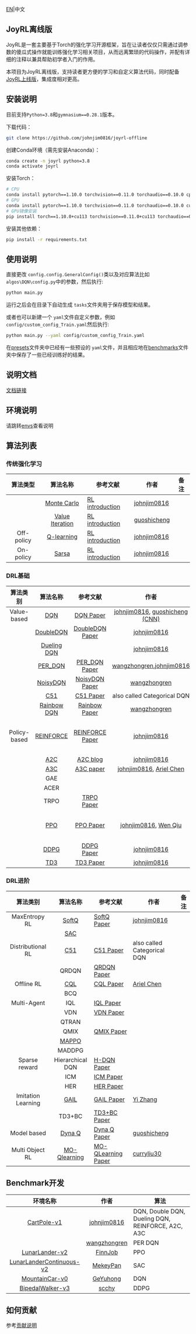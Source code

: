 [EN](./README_en.md)|中文

## JoyRL离线版

JoyRL是一套主要基于Torch的强化学习开源框架，旨在让读者仅仅只需通过调参数的傻瓜式操作就能训练强化学习相关项目，从而远离繁琐的代码操作，并配有详细的注释以兼具帮助初学者入门的作用。

本项目为JoyRL离线版，支持读者更方便的学习和自定义算法代码，同时配备[JoyRL上线版](https://github.com/datawhalechina/joyrl)，集成度相对更高。

## 安装说明

目前支持`Python=3.8`和`gymnasium==0.28.1`版本。

下载代码：

```bash
git clone https://github.com/johnjim0816/joyrl-offline
```

创建Conda环境（需先安装Anaconda）：

```bash
conda create -n joyrl python=3.8
conda activate joyrl
```

安装Torch：

```bash
# CPU
conda install pytorch==1.10.0 torchvision==0.11.0 torchaudio==0.10.0 cpuonly -c pytorch
# GPU
conda install pytorch==1.10.0 torchvision==0.11.0 torchaudio==0.10.0 cudatoolkit=11.3 -c pytorch -c conda-forge
# GPU镜像安装
pip install torch==1.10.0+cu113 torchvision==0.11.0+cu113 torchaudio==0.10.0 --extra-index-url https://download.pytorch.org/whl/cu113
```

安装其他依赖：

```bash
pip install -r requirements.txt
```

## 使用说明

直接更改 `config.config.GeneralConfig()`类以及对应算法比如 `algos\DQN\config.py`中的参数，然后执行:

```bash
python main.py
```

运行之后会在目录下自动生成 `tasks`文件夹用于保存模型和结果。

或者也可以新建一个 `yaml`文件自定义参数，例如 `config/custom_config_Train.yaml`然后执行:

```bash
python main.py --yaml config/custom_config_Train.yaml
```

在[presets](./presets/)文件夹中已经有一些预设的 `yaml`文件，并且相应地在[benchmarks](./benchmarks/)文件夹中保存了一些已经训练好的结果。

## 说明文档

[文档链接](https://johnjim0816.com/joyrl-offline/)

## 环境说明

请跳转[envs](./envs/README.md)查看说明

## 算法列表

### 传统强化学习

|  算法类型  |            算法名称            | 参考文献                                                                                      | 作者                                       | 备注 |
| :--------: | :-----------------------------: | --------------------------------------------------------------------------------------------- | ------------------------------------------ | :--: |
|            | [Monte Carlo](./algos/MonteCarlo/) | [RL introduction](https://web.stanford.edu/class/psych209/Readings/SuttonBartoIPRLBook2ndEd.pdf) | [johnjim0816](https://github.com/johnjim0816) |      |
|            |   [Value Iteration](./algos/VI/)   | [RL introduction](https://web.stanford.edu/class/psych209/Readings/SuttonBartoIPRLBook2ndEd.pdf) | [guoshicheng](https://github.com/gsc579)      |      |
| Off-policy |  [Q-learning](./algos/QLearning/)  | [RL introduction](https://web.stanford.edu/class/psych209/Readings/SuttonBartoIPRLBook2ndEd.pdf) | [johnjim0816](https://github.com/johnjim0816) |      |
| On-policy |      [Sarsa](./algos/Sarsa/)      | [RL introduction](https://web.stanford.edu/class/psych209/Readings/SuttonBartoIPRLBook2ndEd.pdf) | [johnjim0816](https://github.com/johnjim0816) |      |

### DRL基础

|   算法类别   |            算法名称            | 参考文献                                                                                | 作者                                                                                                 | 备注             |
| :----------: | :-----------------------------: | :-------------------------------------------------------------------------------------: | :--------------------------------------------------------------------------------------------------: | :--------------: |
| Value-based |        [DQN](./algos/DQN/)        | [DQN Paper](https://www.cs.toronto.edu/~vmnih/docs/dqn.pdf)                                | [johnjim0816](https://github.com/johnjim0816), [guoshicheng](https://github.com/gsc579) [(CNN)](./algos/DQN/) |                  |
|              |  [DoubleDQN](./algos/DoubleDQN/)  | [DoubleDQN Paper](https://arxiv.org/abs/1509.06461)                                        | [johnjim0816](https://github.com/johnjim0816)                                                           |                  |
|              | [Dueling DQN](./algos/DuelingDQN/) |                                                                                         | [johnjim0816](https://github.com/johnjim0816)                                                           |                  |
|              |    [PER_DQN](./algos/PER_DQN/)    | [PER_DQN Paper](https://arxiv.org/pdf/1511.05952)                                          | [wangzhongren](https://github.com/wangzhongren-code),[johnjim0816](https://github.com/johnjim0816)      |                  |
|              |   [NoisyDQN](./algos/NoisyDQN/)   | [NoisyDQN Paper](https://arxiv.org/pdf/1706.10295.pdf)                                     | [wangzhongren](https://github.com/wangzhongren-code)                                                    |                  |
|              |        [C51](./algos/C51/)        | [C51 Paper](https://arxiv.org/abs/1707.06887)                                              | also called Categorical DQN                                                                          |                  |
|              | [Rainbow DQN](./algos/RainbowDQN/) | [Rainbow Paper](https://arxiv.org/abs/1710.02298)                                          | [wangzhongren](https://github.com/wangzhongren-code)                                                    |                  |
| Policy-based |  [REINFORCE](./algos/REINFORCE/)  | [REINFORCE Paper](http://www.cs.toronto.edu/~tingwuwang/REINFORCE.pdf)                     | [johnjim0816](https://github.com/johnjim0816)                                                           | 最基础的PG算法   |
|              |        [A2C](./algos/A2C/)        | [A2C blog](https://towardsdatascience.com/understanding-actor-critic-methods-931b97b6df3f) | [johnjim0816](https://github.com/johnjim0816)                                                           |                  |
|              |        [A3C](./algos/A3C/)        | [A3C paper](https://arxiv.org/pdf/1602.01783)                                              | [johnjim0816](https://github.com/johnjim0816), [Ariel Chen](https://github.com/cr-bh)                      |                  |
|              |               GAE               |                                                                                         |                                                                                                      |                  |
|              |              ACER              |                                                                                         |                                                                                                      |                  |
|              |              TRPO              | [TRPO Paper](https://arxiv.org/abs/1502.05477)                                             |                                                                                                      |                  |
|              |        [PPO](./algos/PPO/)        | [PPO Paper](https://arxiv.org/abs/1707.06347)                                              | [johnjim0816](https://github.com/johnjim0816), [Wen Qiu](https://github.com/clorisqiu1)                    | PPO-clip, PPO-kl |
|              |       [DDPG](./algos/DDPG/)       | [DDPG Paper](https://arxiv.org/abs/1509.02971)                                             | [johnjim0816](https://github.com/johnjim0816)                                                           |                  |
|              |        [TD3](./algos/TD3/)        | [TD3 Paper](https://arxiv.org/pdf/1802.09477)                                              | [johnjim0816](https://github.com/johnjim0816)                                                           |                  |

### DRL进阶

|      算法类别      |              算法名称              | 参考文献                                                                                                                                        | 作者                                       | 备注 |
| :----------------: | :--------------------------------: | ----------------------------------------------------------------------------------------------------------------------------------------------- | ------------------------------------------ | ---- |
|   MaxEntropy RL   |        [SoftQ](./algos/SoftQ/)        | [SoftQ Paper](https://arxiv.org/abs/1702.08165)                                                                                                    | [johnjim0816](https://github.com/johnjim0816) |      |
|                    |          [SAC](./algos/SAC/)          |                                                                                                                                                 |                                            |      |
| Distributional RL |          [C51](./algos/C51/)          | [C51 Paper](https://arxiv.org/abs/1707.06887)                                                                                                      | also called Categorical DQN                |      |
|                    |               QRDQN               | [QRDQN Paper](https://arxiv.org/pdf/1710.10044.pdf)                                                                                                |                                            |      |
|     Offline RL     |                [CQL](./algos/CQL/)                 | [CQL Paper](https://arxiv.org/pdf/2006.04779.pdf)                                                                                                  |    [Ariel Chen](https://github.com/cr-bh)                                             |      |
|                    |                BCQ                |                                                                                                                                                 |                                            |      |
|    Multi-Agent    |                IQL                | [IQL Paper](https://web.media.mit.edu/~cynthiab/Readings/tan-MAS-reinfLearn.pdf)                                                                   |                                            |      |
|                    |                VDN                | [VDN Paper](https://arxiv.org/abs/1706.05296)                                                                                                      |                                            |      |
|                    |               QTRAN               |                                                                                                                                                 |                                            |      |
|                    |                QMIX                | [QMIX Paper](https://arxiv.org/abs/1803.11485)                                                                                                     |                                            |      |
|                    |        [MAPPO](/algos/MAPPO/)        |                                                                                                                                                 |                                            |      |
|                    |               MADDPG               |                                                                                                                                                 |                                            |      |
|   Sparse reward   |          Hierarchical DQN          | [H-DQN Paper](https://arxiv.org/abs/1604.06057)                                                                                                    |                                            |      |
|                    |                ICM                | [ICM Paper](https://arxiv.org/pdf/1705.05363.pdf)                                                                                                  |                                            |      |
|                    |                HER                | [HER Paper](https://arxiv.org/pdf/1707.01495.pdf)                                                                                                  |                                            |      |
| Imitation Learning |         [GAIL](./algos/GAIL/)         | [GAIL Paper](https://arxiv.org/abs/1606.03476)                                                                                                     | [Yi Zhang](https://github.com/ai4drug)        |  |
|                    |               TD3+BC               | [TD3+BC Paper](https://arxiv.org/pdf/2106.06860.pdf)                                                                                               |                                            |      |
|    Model based    |       [Dyna Q](./algos/DynaQ/)       | [Dyna Q Paper](https://arxiv.org/abs/1801.06176)                                                                                                   | [guoshicheng](https://github.com/gsc579)      |      |
|  Multi Object RL  | [MO-Qlearning](./algos/MO-QLearning/) | [MO-QLearning Paper](https://www.researchgate.net/publication/235698665_Scalarized_Multi-Objective_Reinforcement_Learning_Novel_Design_Techniques) | [curryliu30](https://github.com/curryliu30)   |      |

## Benchmark开发

|     环境名称     |                 作者                  |                 算法                 |
| :--------------: | :-----------------------------------: | ---------------- |
| [CartPole-v1](./envs/gym_info.md) | [johnjim0816](https://github.com/johnjim0816) | DQN, Double DQN, Dueling DQN, REINFORCE, A2C, A3C |
|  | [wangzhongren](https://github.com/wangzhongren-code) | PER DQN |
| [LunarLander-v2](./envs/gym_info.md) | [FinnJob](https://github.com/FinnJob) | PPO |
| [LunarLanderContinuous-v2](./envs/gym_info.md) | [MekeyPan](https://github.com/pmy0721) | SAC |
| [MountainCar-v0](./envs/gym_info.md) | [GeYuhong](https://github.com/GeYuhong) | DQN |
| [BipedalWalker-v3](./envs/gym_info.md) | [scchy](https://github.com/scchy)   | DDPG   |


## 如何贡献

参考[贡献说明](./CONTRIBUTING.md)
